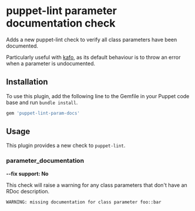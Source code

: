 # puppet-lint parameter documentation check

Adds a new puppet-lint check to verify all class parameters have been
documented.

Particularly useful with [kafo](https://github.com/theforeman/kafo), as its
default behaviour is to throw an error when a parameter is undocumented.

## Installation

To use this plugin, add the following line to the Gemfile in your Puppet code
base and run `bundle install`.

```ruby
gem 'puppet-lint-param-docs'
```

## Usage

This plugin provides a new check to `puppet-lint`.

### parameter_documentation

**--fix support: No**

This check will raise a warning for any class parameters that don't have an
RDoc description.

```
WARNING: missing documentation for class parameter foo::bar
```
